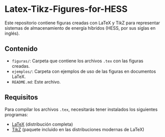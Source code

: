 # Latex-Tikz-Figures-for-HESS

Este repositorio contiene figuras creadas con LaTeX y TikZ para representar sistemas de almacenamiento de energía híbridos (HESS, por sus siglas en inglés).

## Contenido

- `figuras/`: Carpeta que contiene los archivos `.tex` con las figuras creadas.
- `ejemplos/`: Carpeta con ejemplos de uso de las figuras en documentos LaTeX.
- `README.md`: Este archivo.

## Requisitos

Para compilar los archivos `.tex`, necesitarás tener instalados los siguientes programas:

- [LaTeX](https://www.latex-project.org/get/) (distribución completa)
- [TikZ](https://www.ctan.org/pkg/pgf) (paquete incluido en las distribuciones modernas de LaTeX)
